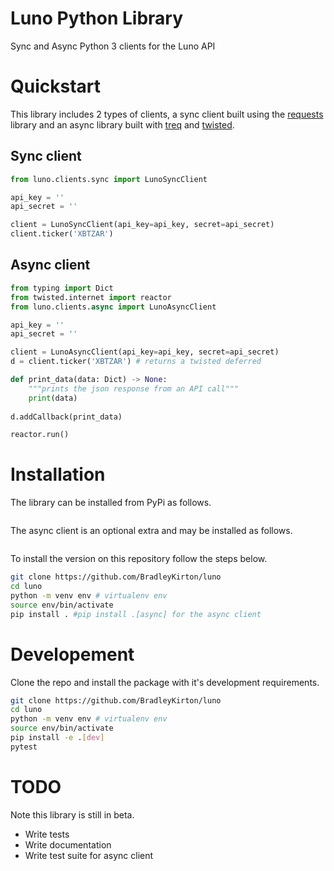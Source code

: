 # Luno Python Library

Sync and Async Python 3 clients for the Luno API

# Quickstart

This library includes 2 types of clients, a sync client built using the [requests](https://github.com/requests/requests) library and an async library built with [treq](https://github.com/twisted/treq) and [twisted](https://github.com/twisted/twisted).

## Sync client

```python
from luno.clients.sync import LunoSyncClient

api_key = ''
api_secret = ''

client = LunoSyncClient(api_key=api_key, secret=api_secret)
client.ticker('XBTZAR')
```


## Async client

```python
from typing import Dict
from twisted.internet import reactor
from luno.clients.async import LunoAsyncClient

api_key = ''
api_secret = ''

client = LunoAsyncClient(api_key=api_key, secret=api_secret)
d = client.ticker('XBTZAR') # returns a twisted deferred

def print_data(data: Dict) -> None:
    """prints the json response from an API call"""
    print(data)
        
d.addCallback(print_data)

reactor.run()
```

# Installation

The library can be installed from PyPi as follows.

```bash
```

The async client is an optional extra and may be installed as follows.

```bash
```

To install the version on this repository follow the steps below.

```bash
git clone https://github.com/BradleyKirton/luno
cd luno
python -m venv env # virtualenv env
source env/bin/activate
pip install . #pip install .[async] for the async client
```


# Developement

Clone the repo and install the package with it's development requirements.

```bash
git clone https://github.com/BradleyKirton/luno
cd luno
python -m venv env # virtualenv env
source env/bin/activate
pip install -e .[dev]
pytest
```

# TODO

Note this library is still in beta.

- Write tests
- Write documentation
- Write test suite for async client